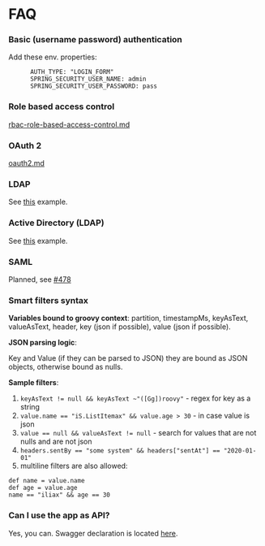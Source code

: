 # FAQ

### Basic (username password) authentication

Add these env. properties:

```
      AUTH_TYPE: "LOGIN_FORM"
      SPRING_SECURITY_USER_NAME: admin
      SPRING_SECURITY_USER_PASSWORD: pass
```

### Role based access control

[rbac-role-based-access-control.md](../configuration/rbac-role-based-access-control.md "mention")

### OAuth 2

[oauth2.md](../configuration/authentication/oauth2.md "mention")

### LDAP

See [this](https://github.com/provectus/kafka-ui/blob/master/documentation/compose/auth-ldap.yaml#L29) example.

### Active Directory (LDAP)

See [this](https://github.com/provectus/kafka-ui/blob/master/documentation/compose/auth-ldap.yaml#L29) example.

### SAML

Planned, see [#478](https://github.com/provectus/kafka-ui/issues/478)

### Smart filters syntax

**Variables bound to groovy context**: partition, timestampMs, keyAsText, valueAsText, header, key (json if possible), value (json if possible).

**JSON parsing logic**:

Key and Value (if they can be parsed to JSON) they are bound as JSON objects, otherwise bound as nulls.

**Sample filters**:

1. `keyAsText != null && keyAsText ~"([Gg])roovy"` - regex for key as a string
2. `value.name == "iS.ListItemax" && value.age > 30` - in case value is json
3. `value == null && valueAsText != null` - search for values that are not nulls and are not json
4. `headers.sentBy == "some system" && headers["sentAt"] == "2020-01-01"`
5. multiline filters are also allowed:

```
def name = value.name
def age = value.age
name == "iliax" && age == 30
```

### Can I use the app as API?

Yes, you can. Swagger declaration is located [here](https://github.com/provectus/kafka-ui/blob/master/kafka-ui-contract/src/main/resources/swagger/kafka-ui-api.yaml).
